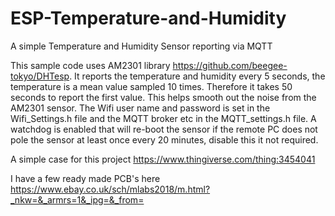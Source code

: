 # ESP-Temperature-and-Humidity
A simple Temperature and Humidity Sensor reporting via MQTT

This sample code uses AM2301 library https://github.com/beegee-tokyo/DHTesp. It reports the temperature and humidity every 5 seconds, the temperature is a mean value sampled 10 times. Therefore it takes 50 seconds to report the first value. This helps smooth out the noise from the AM2301 sensor.
The Wifi user name and password is set in the Wifi_Settings.h file and the MQTT broker etc in the MQTT_settings.h file. A watchdog is enabled that will re-boot the sensor if the remote PC does not pole the sensor at least once every 20 minutes, disable this it not required.

A simple case for this project https://www.thingiverse.com/thing:3454041

I have a few ready made PCB's here https://www.ebay.co.uk/sch/mlabs2018/m.html?_nkw=&_armrs=1&_ipg=&_from=
